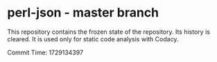 # perl-json - master branch

This repository contains the frozen state of the repository.
Its history is cleared. It is used only for static code
analysis with Codacy.

Commit Time: 1729134397